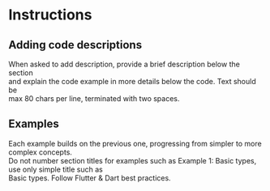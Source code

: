 # Instructions


## Adding code descriptions 

When asked to add description, provide a brief description below the section  
and explain the code example in more details below the code.  Text should be  
max 80 chars per line, terminated with two spaces. 

## Examples 

Each example builds on the previous one, progressing from simpler to more complex concepts.  
Do not number section titles for examples such as Example 1: Basic types, use only simple title such as  
Basic types. Follow Flutter & Dart best practices.
